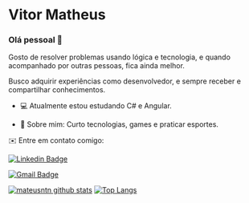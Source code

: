 # Vitor Matheus

### Olá pessoal 👋

Gosto de resolver problemas usando lógica e tecnologia, e quando acompanhado por outras pessoas, fica ainda melhor.

Busco adquirir experiências como desenvolvedor, e sempre receber e compartilhar conhecimentos.

- 💻 Atualmente estou estudando C# e Angular.

- 💬 Sobre mim: Curto tecnologias, games e praticar esportes.

✉️ Entre em contato comigo:

[![Linkedin Badge](https://img.shields.io/badge/-VitorMatheus-blue?style=flat-square&logo=Linkedin&logoColor=white&link=https://www.linkedin.com/in/vitormmmatheus/)](https://www.linkedin.com/in/vitormmmatheus/)

[![Gmail Badge](https://img.shields.io/badge/-vitormatheusmm@gmail.com-c14438?style=flat-square&logo=Gmail&logoColor=white&link=mailto:vitormatheusmm@gmail.com)](mailto:vitormatheusmm@gmail.com)


[![mateusntn github stats](https://github-readme-stats.vercel.app/api?username=vitormatheus-18&show_icons=true&theme=onedark)](https://github.com/vitormatheus-18) 
[![Top Langs](https://github-readme-stats.vercel.app/api/top-langs/?username=vitormatheus-18&layout=compact&theme=onedark)](https://github.com/vitormatheus-18)
